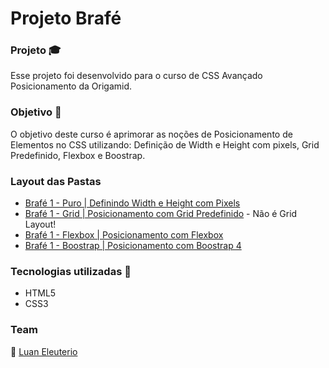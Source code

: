 # Projeto Brafé
### Projeto :mortar_board:
Esse projeto foi desenvolvido para o curso de CSS Avançado Posicionamento da Origamid.

### Objetivo :eyes:
 O objetivo deste curso é aprimorar as noções de Posicionamento de Elementos no CSS utilizando: Definição de Width e Height com pixels, Grid Predefinido, Flexbox e Boostrap.
 
 ### Layout das Pastas
 * [Brafé 1 - Puro | Definindo Width e Height com Pixels](https://github.com/LuanEleuterio/brafe-1/tree/main/brafe-1-puro)
 * [Brafé 1 - Grid | Posicionamento com Grid Predefinido](https://github.com/LuanEleuterio/brafe-1/tree/main/brafe-1-grid) - Não é Grid Layout!
 * [Brafé 1 - Flexbox | Posicionamento com Flexbox](https://github.com/LuanEleuterio/brafe-1/tree/main/brafe-1-flexbox)
 * [Brafé 1 - Boostrap | Posicionamento com Boostrap 4](https://github.com/LuanEleuterio/brafe-1/tree/main/brafe-1-boostrap)
 
 ### Tecnologias utilizadas  :hammer:

 * HTML5
 * CSS3
 
 ### Team
:man:  [Luan Eleuterio](https://github.com/LuanEleuterio/)
